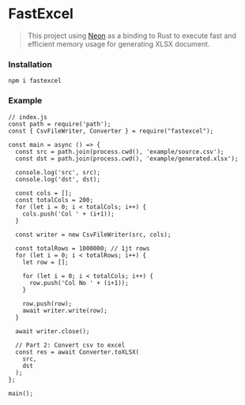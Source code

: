 # FastExcel

> This project using [Neon](https://neon-bindings.com) as a binding to Rust to execute fast and efficient memory usage for generating XLSX document. 

### Installation

    npm i fastexcel

### Example

```
// index.js
const path = require('path');
const { CsvFileWriter, Converter } = require("fastexcel");

const main = async () => {
  const src = path.join(process.cwd(), 'example/source.csv');
  const dst = path.join(process.cwd(), 'example/generated.xlsx');

  console.log('src', src);
  console.log('dst', dst);

  const cols = [];
  const totalCols = 200;
  for (let i = 0; i < totalCols; i++) {
    cols.push('Col ' + (i+1));
  }

  const writer = new CsvFileWriter(src, cols);

  const totalRows = 1000000; // 1jt rows
  for (let i = 0; i < totalRows; i++) {
    let row = [];
    
    for (let i = 0; i < totalCols; i++) {
      row.push('Col No ' + (i+1));
    }

    row.push(row);
    await writer.write(row);
  }

  await writer.close();

  // Part 2: Convert csv to excel
  const res = await Converter.toXLSX(
    src,
    dst
  );
};

main();
```
